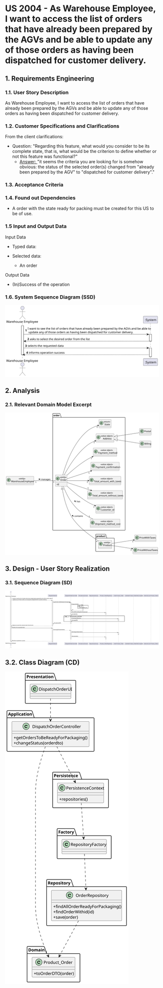 # US 2004 - As Warehouse Employee, I want to access the list of orders that have already been prepared by the AGVs and be able to update any of those orders as having been dispatched for customer delivery.

## 1. Requirements Engineering

### 1.1. User Story Description

As Warehouse Employee, I want to access the list of orders that have already been prepared by the AGVs and be able to update any of those orders as having been dispatched for customer delivery.

### 1.2. Customer Specifications and Clarifications

From the client clarifications:

* Question: "Regarding this feature, what would you consider to be its complete state, that is, what would be the criterion to define whether or not this feature was functional?"
  * [Answer: ](https://moodle.isep.ipp.pt/mod/forum/discuss.php?d=16330#p21039) "it seems the criteria you are looking for is somehow obvious: the status of the selected order(s) changed from "already been prepared by the AGV" to "dispatched for customer delivery"."


### 1.3. Acceptance Criteria


### 1.4. Found out Dependencies

* A order with the state ready for packing must be created for this US to be of use.


### 1.5 Input and Output Data


Input Data

* Typed data:


* Selected data:
    * An order

Output Data

* (In)Success of the operation


### 1.6. System Sequence Diagram (SSD)

![US2004-SSD](US2004_SSD.svg)

## 2. Analysis

### 2.1. Relevant Domain Model Excerpt

![US2004-DM](US2004_DM.svg)

## 3. Design - User Story Realization

### 3.1. Sequence Diagram (SD)


![US2004-SD](US2004_SD.svg)

## 3.2. Class Diagram (CD)


![US2004-CD](US2004_CD.svg)



